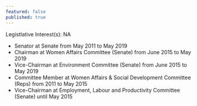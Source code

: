 ```yaml
---
featured: false
published: true
---
```

Legistlative Interest(s): NA

* Senator at Senate from May 2011 to May 2019
* Chairman at Women Affairs Committee (Senate) from June 2015 to May 2019
* Vice-Chairman at Environment Committee (Senate) from June 2015 to May 2019
* Committee Member at Women Affairs & Social Development Committee (Reps) from 2011 to May 2015
* Vice-Chairman at Employment, Labour and Productivity Committee (Senate) until May 2015

